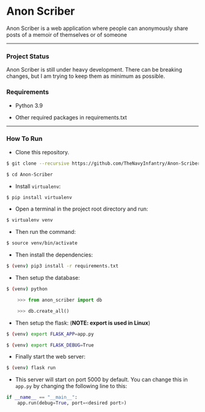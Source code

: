 # Anon Scriber
Anon Scriber is a web application where people can anonymously share posts of a memoir of themselves or of someone

---

### Project Status
Anon Scriber is still under heavy development. There can be breaking changes, but I am trying to keep them as minimum as possible.

### Requirements

* Python 3.9


* Other required packages in requirements.txt

---

### How To Run

* Clone this repository.

```bash
$ git clone --recursive https://github.com/TheNavyInfantry/Anon-Scriber.git

$ cd Anon-Scriber
```


* Install `virtualenv`:
```bash
$ pip install virtualenv
```

* Open a terminal in the project root directory and run:
```bash
$ virtualenv venv
```

* Then run the command:
```bash
$ source venv/bin/activate
```

* Then install the dependencies:
```bash
$ (venv) pip3 install -r requirements.txt
```

* Then setup the database:
```bash
$ (venv) python
```

```python
    >>> from anon_scriber import db

    >>> db.create_all()
```

* Then setup the flask: (<b>NOTE: export is used in Linux</b>)
```bash
$ (venv) export FLASK_APP=app.py

$ (venv) export FLASK_DEBUG=True
```



* Finally start the web server:
```bash
$ (venv) flask run
```

* This server will start on port 5000 by default. You can change this in `app.py` by changing the following line to this:

```python
if __name__ == "__main__":
    app.run(debug=True, port=<desired port>)
